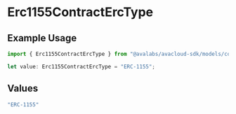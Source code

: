 # Erc1155ContractErcType

## Example Usage

```typescript
import { Erc1155ContractErcType } from "@avalabs/avacloud-sdk/models/components";

let value: Erc1155ContractErcType = "ERC-1155";
```

## Values

```typescript
"ERC-1155"
```
